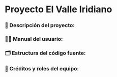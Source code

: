 # Proyecto El Valle Iridiano
### 📘 Descripción del proyecto:
### 🧑‍💻 Manual del usuario:
### 🗂️ Estructura del código fuente:
### 👥 Créditos y roles del equipo:
